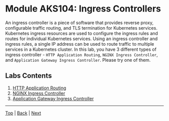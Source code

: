# Module AKS104:  Ingress Controllers

An ingress controller is a piece of software that provides reverse proxy, configurable traffic routing, and TLS termination for Kubernetes services. Kubernetes ingress resources are used to configure the ingress rules and routes for individual Kubernetes services. Using an ingress controller and ingress rules, a single IP address can be used to route traffic to multiple services in a Kubernetes cluster. In this lab, you have 3 different types of ingress controller - `HTTP Application Routing`, `NGINX Ingress Controller`, and `Application Gateway Ingress Controller`. Please try one of them.

## Labs Contents

1. [HTTP Application Routing](ingress-01-http-application-routing.md)
2. [NGINX Ingress Controller](ingress-02-nginx-ingress-controller.md)
3. [Application Gateway Ingress Controller](ingress-03-app-gateway-ingress-controller.md)

---
[Top](../README.md) | [Back](aks-103-deploy-app.md) | [Next](aks-105-scaleout.md)
